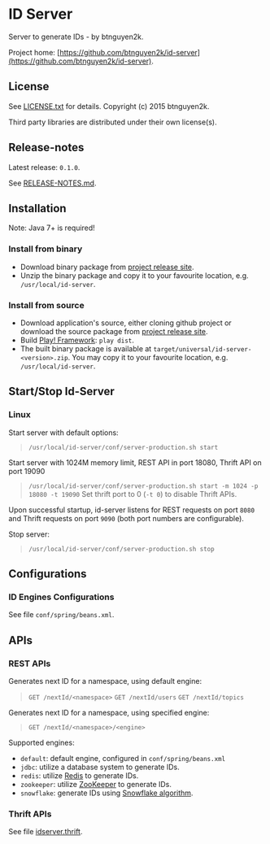 ID Server
=========

Server to generate IDs - by btnguyen2k.

Project home: [https://github.com/btnguyen2k/id-server](https://github.com/btnguyen2k/id-server).

## License ##

See [LICENSE.txt](LICENSE.txt) for details. Copyright (c) 2015 btnguyen2k.

Third party libraries are distributed under their own license(s).

## Release-notes ##

Latest release: `0.1.0`.

See [RELEASE-NOTES.md](RELEASE-NOTES.md).

## Installation ##

Note: Java 7+ is required!

### Install from binary ###

- Download binary package from [project release site](https://github.com/btnguyen2k/id-server/releases).
- Unzip the binary package and copy it to your favourite location, e.g. `/usr/local/id-server`.


### Install from source ###

- Download application's source, either cloning github project or download the source package from [project release site](https://github.com/btnguyen2k/id-server/releases).
- Build [Play! Framework](https://www.playframework.com): `play dist`.
- The built binary package is available at `target/universal/id-server-<version>.zip`. You may copy it to your favourite location, e.g. `/usr/local/id-server`.


## Start/Stop Id-Server ##

### Linux ###

Start server with default options:
> `/usr/local/id-server/conf/server-production.sh start`

Start server with 1024M memory limit, REST API in port 18080, Thrift API on port 19090
> `/usr/local/id-server/conf/server-production.sh start -m 1024 -p 18080 -t 19090`
Set thrift port to 0 (`-t 0`) to disable Thrift APIs.

Upon successful startup, id-server listens for REST requests on port `8080` and Thrift requests on port `9090` (both port numbers are configurable).

Stop server:
> `/usr/local/id-server/conf/server-production.sh stop`


## Configurations ##

### ID Engines Configurations ###

See file `conf/spring/beans.xml`.


## APIs ##

### REST APIs ###

Generates next ID for a namespace, using default engine:
> `GET /nextId/<namespace>`
> `GET /nextId/users`
> `GET /nextId/topics`

Generates next ID for a namespace, using specified engine:
> `GET /nextId/<namespace>/<engine>`

Supported engines:
- `default`: default engine, configured in `conf/spring/beans.xml`
- `jdbc`: utilize a database system to generate IDs.
- `redis`: utilize [Redis](http://redis.io) to generate IDs.
- `zookeeper`: utilize [ZooKeeper](http://zookeeper.apache.org) to generate IDs.
- `snowflake`: generate IDs using [Snowflake algorithm](https://blog.twitter.com/2010/announcing-snowflake).

### Thrift APIs ###

See file [idserver.thrift](thrift/idserver.thrift).
